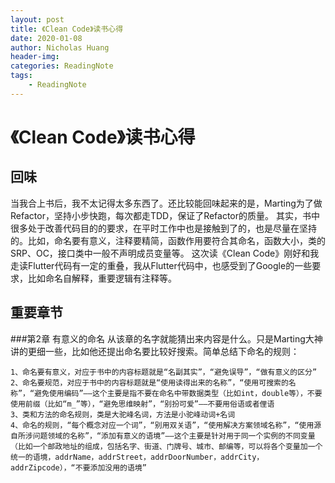 ```yaml
---
layout: post
title: 《Clean Code》读书心得
date: 2020-01-08
author: Nicholas Huang
header-img:
categories: ReadingNote 
tags:
    - ReadingNote
---
```

# 《Clean Code》读书心得
## 回味
当我合上书后，我不太记得太多东西了。还比较能回味起来的是，Marting为了做Refactor，坚持小步快跑，每次都走TDD，保证了Refactor的质量。
其实，书中很多处于改善代码目的的要求，在平时工作中也是接触到了的，也是尽量在坚持的。比如，命名要有意义，注释要精简，函数作用要符合其命名，函数大小，类的SRP、OC，接口类中一般不声明成员变量等。
这次读《Clean Code》刚好和我走读Flutter代码有一定的重叠，我从Flutter代码中，也感受到了Google的一些要求，比如命名自解释，重要逻辑有注释等。
## 重要章节
###第2章 有意义的命名
从该章的名字就能猜出来内容是什么。只是Marting大神讲的更细一些，比如他还提出命名要比较好搜索。简单总结下命名的规则：

    1、命名要有意义，对应于书中的内容标题就是“名副其实”，“避免误导”，“做有意义的区分”
    2、命名要规范，对应于书中的内容标题就是“使用读得出来的名称”，“使用可搜索的名称”，“避免使用编码”——这个主要是指不要在命名中带数据类型（比如int，double等），不要使用前缀（比如“m_”等），“避免思维映射”，“别扮可爱”——不要用俗语或者俚语
    3、类和方法的命名规则，类是大驼峰名词，方法是小驼峰动词+名词
    4、命名的规则，“每个概念对应一个词”，“别用双关语”，“使用解决方案领域名称”，“使用源自所涉问题领域的名称”，“添加有意义的语境”——这个主要是针对用于同一个实例的不同变量（比如一个邮政地址的组成，包括名字、街道、门牌号、城市、邮编等，可以将各个变量加一个统一的语境，addrName，addrStreet，addrDoorNumber，addrCity，addrZipcode），“不要添加没用的语境”



